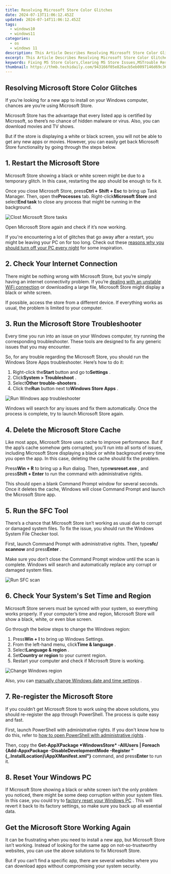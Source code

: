 ```yaml
---
title: Resolving Microsoft Store Color Glitches
date: 2024-07-13T11:06:12.452Z
updated: 2024-07-14T11:06:12.452Z
tags:
  - windows10
  - windows11
categories:
  - os
  - windows 11
description: This Article Describes Resolving Microsoft Store Color Glitches
excerpt: This Article Describes Resolving Microsoft Store Color Glitches
keywords: Fixing MS Store Colors,Clearing MS Store Issues,MSTrouble Resolution,ReColor MS Shop,Remove Color Flaws,Correct MS Glitches,Unify MStore Display
thumbnail: https://thmb.techidaily.com/943166f05e826acb5eb0097146d69c366fc0ed75a4c0f9eeb903504474e41f95.jpg
---
```


## Resolving Microsoft Store Color Glitches

 If you’re looking for a new app to install on your Windows computer, chances are you’re using Microsoft Store.

 Microsoft Store has the advantage that every listed app is certified by Microsoft, so there’s no chance of hidden malware or virus. Also, you can download movies and TV shows.

 But if the store is displaying a white or black screen, you will not be able to get any new apps or movies. However, you can easily get back Microsoft Store functionality by going through the steps below.

## 1\. Restart the Microsoft Store

 Microsoft Store showing a black or white screen might be due to a temporary glitch. In this case, restarting the app should be enough to fix it.

 Once you close Microsoft Store, press**Ctrl + Shift + Esc** to bring up Task Manager. Then, open the**Processes** tab. Right-click**Microsoft Store** and select**End task** to close any process that might be running in the background.

![Clost Microsoft Store tasks](https://static1.makeuseofimages.com/wordpress/wp-content/uploads/2023/01/end-microsoft-store-1.jpg)

Open Microsoft Store again and check if it’s now working.

 If you're encountering a lot of glitches that go away after a restart, you might be leaving your PC on for too long. Check out these [reasons why you should turn off your PC every night](https://www.makeuseof.com/reasons-why-should-shut-down-computer/) for some inspiration.

## 2\. Check Your Internet Connection

 There might be nothing wrong with Microsoft Store, but you’re simply having an internet connectivity problem. If you’re [dealing with an unstable WiFi connection](https://www.makeuseof.com/tag/fix-slow-unstable-wi-fi-connection/) or downloading a large file, Microsoft Store might display a black or white screen.

 If possible, access the store from a different device. If everything works as usual, the problem is limited to your computer.

## 3\. Run the Microsoft Store Troubleshooter

 Every time you run into an issue on your Windows computer, try running the corresponding troubleshooter. These tools are designed to fix any generic issues that you may encounter.

 So, for any trouble regarding the Microsoft Store, you should run the Windows Store Apps troubleshooter. Here’s how to do it:

1. Right-click the**Start** button and go to**Settings** .
2. Click**System > Troubleshoot** .
3. Select**Other trouble-shooters** .
4. Click the**Run** button next to**Windows Store Apps** .

![Run Windows app troubleshooter](https://static1.makeuseofimages.com/wordpress/wp-content/uploads/2023/01/store-troubleshooter-1.jpg)

 Windows will search for any issues and fix them automatically. Once the process is complete, try to launch Microsoft Store again.

## 4\. Delete the Microsoft Store Cache

 Like most apps, Microsoft Store uses cache to improve performance. But if the app’s cache somehow gets corrupted, you’ll run into all sorts of issues, including Microsoft Store displaying a black or white background every time you open the app. In this case, deleting the cache should fix the problem.

 Press**Win + R** to bring up a Run dialog. Then, type**wsreset.exe** , and press**Shift + Enter** to run the command with administrative rights.

 This should open a blank Command Prompt window for several seconds. Once it deletes the cache, Windows will close Command Prompt and launch the Microsoft Store app.

## 5\. Run the SFC Tool

 There’s a chance that Microsoft Store isn’t working as usual due to corrupt or damaged system files. To fix the issue, you should run the Windows System File Checker tool.

 First, launch Command Prompt with administrative rights. Then, type**sfc/ scannow** and press**Enter** .

 Make sure you don’t close the Command Prompt window until the scan is complete. Windows will search and automatically replace any corrupt or damaged system files.

![Run SFC scan](https://static1.makeuseofimages.com/wordpress/wp-content/uploads/2023/01/sfc-scan-1-3.jpg)

## 6\. Check Your System's Set Time and Region

 Microsoft Store servers must be synced with your system, so everything works properly. If your computer’s time and region, Microsoft Store will show a black, white, or even blue screen.

Go through the below steps to change the Windows region:

1. Press**Win + I** to bring up Windows Settings.
2. From the left-hand menu, click**Time & language** .
3. Select**Language & region** .
4. Set**Country or region** to your current region.
5. Restart your computer and check if Microsoft Store is working.

![Change Windows region](https://static1.makeuseofimages.com/wordpress/wp-content/uploads/2023/01/windows-region-1.jpg)

 Also, you can [manually change Windows date and time settings](https://www.makeuseof.com/windows-11-change-date-time/) .

## 7\. Re-register the Microsoft Store

 If you couldn’t get Microsoft Store to work using the above solutions, you should re-register the app through PowerShell. The process is quite easy and fast.

 First, launch PowerShell with administrative rights. If you don't know how to do this, refer to [how to open PowerShell with administrative rights](https://www.makeuseof.com/windows-11-powershell-administrator/) .

 Then, copy the **Get-AppXPackage \*WindowsStore\* -AllUsers | Foreach {Add-AppxPackage -DisableDevelopmentMode -Register "$($\_.InstallLocation)\\AppXManifest.xml"}** command, and press**Enter** to run it.

## 8\. Reset Your Windows PC

 If Microsoft Store showing a black or white screen isn’t the only problem you noticed, there might be some deep corruption within your system files. In this case, you could try to [factory reset your Windows PC](https://www.makeuseof.com/tag/4-ways-factory-reset-windows-computer/) . This will revert it back to its factory settings, so make sure you back up all essential data.

## Get the Microsoft Store Working Again

 It can be frustrating when you need to install a new app, but Microsoft Store isn’t working. Instead of looking for the same app on not-so-trustworthy websites, you can use the above solutions to fix Microsoft Store.

 But if you can’t find a specific app, there are several websites where you can download apps without compromising your system security.


<ins class="adsbygoogle"
     style="display:block"
     data-ad-format="autorelaxed"
     data-ad-client="ca-pub-7571918770474297"
     data-ad-slot="1223367746"></ins>



<ins class="adsbygoogle"
     style="display:block"
     data-ad-client="ca-pub-7571918770474297"
     data-ad-slot="8358498916"
     data-ad-format="auto"
     data-full-width-responsive="true"></ins>




